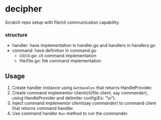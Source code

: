 # decipher
  Scratch repo setup with file/cli communication capability.

### structure
  * handler: have implementation in handler.go and handlers in handlers.go
  * command: have definition in command.go
      * cli/cli.go: cli command implementation
      * file/file.go: file command implementation

## Usage
  1. Create handler instance using `GetHandles` that returns HandleProvider.
  2. Create command implementor client(cli/file client, say _commander_), using HandleProvider and delimiter config(Ex: "\n").
  3. Inject command implementor client(say _commander_) to command client that returns command handler.
  4. Use command handler `Run` method to run the commander.

